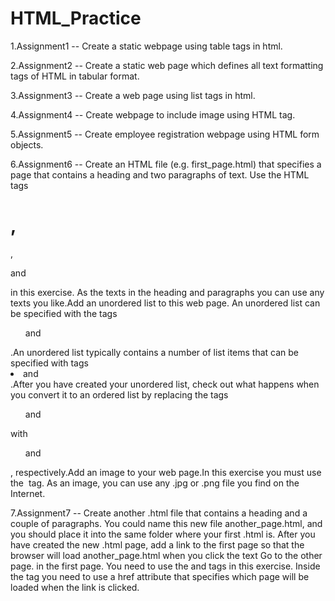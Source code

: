 # HTML_Practice

1.Assignment1 -- Create a static webpage using table tags in html.

2.Assignment2 --  Create a static web page which defines all text formatting tags of HTML in
tabular format.

3.Assignment3 -- Create a web page using list tags in html.

4.Assignment4 -- Create webpage to include image using HTML tag.

5.Assignment5 -- Create employee registration webpage using HTML form objects.

6.Assignment6 --  Create an HTML file (e.g. first_page.html) that specifies a page that contains a heading and two paragraphs of text. Use the HTML tags <h1>, </h1>, <p> and </p> in this exercise. As the texts in the heading and paragraphs you can use any texts you like.Add an unordered list to this web page. An unordered list can be specified with the tags <ul> and </ul>.An unordered list typically contains a number of list items that can be specified with tags <li> and </li>.After you have created your unordered list, check out what happens when you convert it to an ordered list by replacing the tags <ul> and </ul> with <ol> and </ol>, respectively.Add an image to your web page.In this exercise you must use the <img> tag. As an image, you can use any .jpg or .png file you find on the Internet.

7.Assignment7 --  Create another .html file that contains a heading and a couple of paragraphs. You could name this new file another_page.html, and you should place it into the same folder where your first .html is. After you have created the new .html page, add a link to the first page so that the browser will load another_page.html
when you click the text Go to the other page. in the first page. You need to use the <a> and </a> tags in this exercise. Inside the tag <a> you need to use a
href attribute that specifies which page will be loaded when the link is clicked.



